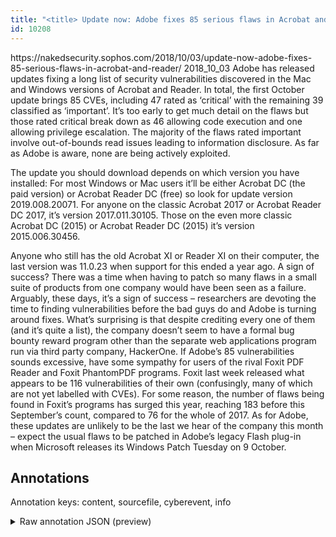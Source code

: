 ```yaml
---
title: "<title> Update now: Adobe fixes 85 serious flaws in Acrobat and Reader </title>"
id: 10208
---
```


<title> Update now: Adobe fixes 85 serious flaws in Acrobat and Reader </title>
<source> https://nakedsecurity.sophos.com/2018/10/03/update-now-adobe-fixes-85-serious-flaws-in-acrobat-and-reader/ </source>
<date> 2018_10_03 </date>
<text>
Adobe has released updates fixing a long list of security vulnerabilities discovered in the Mac and Windows versions of Acrobat and Reader.
In total, the first October update brings 85 CVEs, including 47 rated as ‘critical’ with the remaining 39 classified as ‘important’.
It’s too early to get much detail on the flaws but those rated critical break down as 46 allowing code execution and one allowing privilege escalation. The majority of the flaws rated important involve out-of-bounds read issues leading to information disclosure.
As far as Adobe is aware, none are being actively exploited.

The update you should download depends on which version you have installed:
    For most Windows or Mac users it’ll be either Acrobat DC (the paid version) or Acrobat Reader DC (free) so look for update version 2019.008.20071.
    For anyone on the classic Acrobat 2017 or Acrobat Reader DC 2017, it’s version 2017.011.30105.
    Those on the even more classic Acrobat DC (2015) or Acrobat Reader DC (2015) it’s version 2015.006.30456.

Anyone who still has the old Acrobat XI or Reader XI on their computer, the last version was 11.0.23 when support for this ended a year ago.
A sign of success?
There was a time when having to patch so many flaws in a small suite of products from one company would have been seen as a failure.
Arguably, these days, it’s a sign of success – researchers are devoting the time to finding vulnerabilities before the bad guys do and Adobe is turning around fixes.
What’s surprising is that despite crediting every one of them (and it’s quite a list), the company doesn’t seem to have a formal bug bounty reward program other than the separate web applications program run via third party company, HackerOne.
If Adobe’s 85 vulnerabilities sounds excessive, have some sympathy for users of the rival Foxit PDF Reader and Foxit PhantomPDF programs. Foxit last week released what appears to be 116 vulnerabilities of their own (confusingly, many of which are not yet labelled with CVEs).
For some reason, the number of flaws being found in Foxit’s programs has surged this year, reaching 183 before this September’s count, compared to 76 for the whole of 2017.
As for Adobe, these updates are unlikely to be the last we hear of the company this month – expect the usual flaws to be patched in Adobe’s legacy Flash plug-in when Microsoft releases its Windows Patch Tuesday on 9 October.
</text>



## Annotations

Annotation keys: content, sourcefile, cyberevent, info

<details>
<summary>Raw annotation JSON (preview)</summary>

```json
{
  "content": "Adobe has released updates fixing a long list of security vulnerabilities discovered in the Mac and Windows versions of Acrobat and Reader. In total, the first October update brings 85 CVEs, including 47 rated as \u2018critical\u2019 with the remaining 39 classified as \u2018important\u2019. It\u2019s too early to get much detail on the flaws but those rated critical break down as 46 allowing code execution and one allowing privilege escalation. The majority of the flaws rated important involve out-of-bounds read issues leading to information disclosure. As far as Adobe is aware, none are being actively exploited.  The update you should download depends on which version you have installed:     For most Windows or Mac users it\u2019ll be either Acrobat DC (the paid version) or Acrobat Reader DC (free) so look for update version 2019.008.20071.     For anyone on the classic Acrobat 2017 or Acrobat Reader DC 2017, it\u2019s version 2017.011.30105.     Those on the even more classic Acrobat DC (2015) or Acrobat Reader DC (2015) it\u2019s version 2015.006.30456.  Anyone who still has the old Acrobat XI or Reader XI on their computer, the last version was 11.0.23 when support for this ended a year ago. A sign of success? There was a time when having to patch so many flaws in a small suite of products from one company would have been seen as a failure. Arguably, these days, it\u2019s a sign of success \u2013 researchers are devoting the time to finding vulnerabilities before the bad guys do and Adobe is turning around fixes. What\u2019s surprising is that despite crediting every one of them (and it\u2019s quite a list), the company doesn\u2019t seem to have a formal bug bounty reward program other than the separate web applications program run via third party company, HackerOne. If Adobe\u2019s 85 vulnerabilities sounds excessive, have some sympathy for users of the rival Foxit PDF Reader and Foxit PhantomPDF programs. Foxit last week released what appears to be 116 vulnerabilities of their own (confusingly, many of which are not yet labelled with CVEs). For some reason, the number of flaws being found in Foxit\u2019s programs has surged this year, reaching 183 before this September\u2019s count, compared to 76 for the whole of 2017. As for Adobe, these updates are unlikely to be the last we hear of the company this month \u2013 expect the usual flaws to be patched in Adobe\u2019s legacy Flash plug-in when Microsoft releases its Windows Patch Tuesday on 9 October.",
  "sourcefile": "10208.txt",
  "cyberevent": {
    "hopper": [
      {
        "index": 0,
        "relation": "Same",
        "events": [
          {
            "index": "E8",
            "type": "Vulnerability-related",
            "realis": "Actual",
            "nugget": {
              "startOffset": 1906,
              "index": "T24",
              "endOffset": 1919,
              "text": "appears to be"
            },
            "argument": [
              {
                "index": "T23",
                "text": "vulnerabilities",
                "endOffset": 1939,
                "role": {
                  "type": "Vulnerability"
                },
                "startOffset": 1924,
                "type": "Vulnerability"
              },
              {
                "index": "T21",
                "external_reference": {
                  "wikidataid": "Q5477193"
                },
                "endOffset": 1881,
                "role": {
                  "type": "Discoverer"
                },
                "text": "Foxit",
                "startOffset": 1876,
                "type": "Organization"
              },
              {
                "index": "T22",
                "text": "last week",
                "endOffset": 1891,
                "role": {
                  "type": "Time"
                },
                "startOffset": 1882,
                "type": "Time"
              }
            ],
            "subtype": "D
```
</details>
